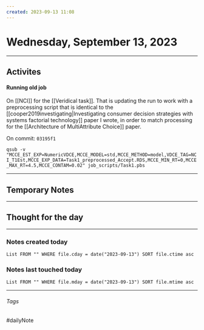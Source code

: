 ```yaml
---
created: 2023-09-13 11:08
---
```


# Wednesday, September 13, 2023

---

## Activites

#### Running old job

On [[NCI]] for the [[Veridical task]]. That is updating the run to work with a preprocessing script that is identical to the [[cooper2019investigating|Investigating consumer decision strategies with systems factorial technology]] paper I wrote, in order to match processing for the [[Architecture of MultiAttribute Choice]] paper.

On commit: `03195f1`

`qsub -v "MCCE_EST_EXP=NumericVDCE,MCCE_MODEL=std,MCCE_METHOD=model,VDCE_TAG=NCI_T1Est,MCCE_EXP_DATA=Task1_preprocessed_Accept.RDS,MCCE_MIN_RT=0,MCCE_MAX_RT=4.5,MCCE_CONTAM=0.02" job_scripts/Task1.pbs`

---

## Temporary Notes


---

## Thought for the day

---

### Notes created today
```dataview
List FROM "" WHERE file.cday = date("2023-09-13") SORT file.ctime asc
```

### Notes last touched today
```dataview
List FROM "" WHERE file.mday = date("2023-09-13") SORT file.mtime asc
```
---

###### Tags

#dailyNote
